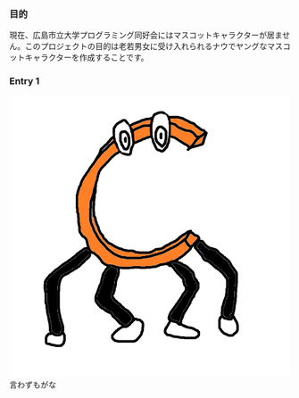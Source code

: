 ### 目的
現在、広島市立大学プログラミング同好会にはマスコットキャラクターが居ません。このプロジェクトの目的は老若男女に受け入れられるナウでヤングなマスコットキャラクターを作成することです。

### Entry 1
![Entry 1](https://raw.githubusercontent.com/hcu-club/mascot/master/image/1.png) 
言わずもがな
